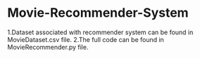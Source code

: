 # Movie-Recommender-System
1.Dataset associated with recommender system
can be found in MovieDataset.csv file.
2.The full code can be found in MovieRecommender.py file.
